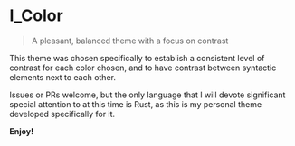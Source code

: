 # I_Color
> A pleasant, balanced theme with a focus on contrast

This theme was chosen specifically to establish a consistent level of contrast for each color chosen, and to have contrast between syntactic elements next to each other.

Issues or PRs welcome, but the only language that I will devote significant special attention to at this time is Rust, as this is my personal theme developed specifically for it.

**Enjoy!**
